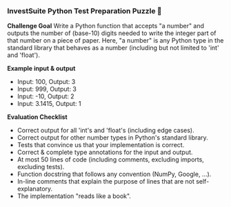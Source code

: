 ### InvestSuite Python Test Preparation Puzzle 🧩

**Challenge Goal**
Write a Python function that accepts "a number" and outputs the number of (base-10) digits needed to write the integer part of that number on a piece of paper. Here, "a number" is any Python type in the standard library that behaves as a number (including but not limited to 'int' and 'float').

**Example input & output**
- Input: 100, Output: 3
- Input: 999, Output: 3
- Input: -10, Output: 2
- Input: 3.1415, Output: 1

**Evaluation Checklist**
- Correct output for all 'int's and 'float's (including edge cases).
- Correct output for other number types in Python's standard library.
- Tests that convince us that your implementation is correct.
- Correct & complete type annotations for the input and output.
- At most 50 lines of code (including comments, excluding imports, excluding tests).
- Function docstring that follows any convention (NumPy, Google, ...).
- In-line comments that explain the purpose of lines that are not self-explanatory.
- The implementation "reads like a book".
